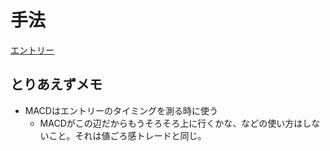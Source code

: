 # 手法
[エントリー](エントリー/main.md)

## とりあえずメモ
- MACDはエントリーのタイミングを測る時に使う
  - MACDがこの辺だからもうそろそろ上に行くかな、などの使い方はしないこと。それは値ごろ感トレードと同じ。




